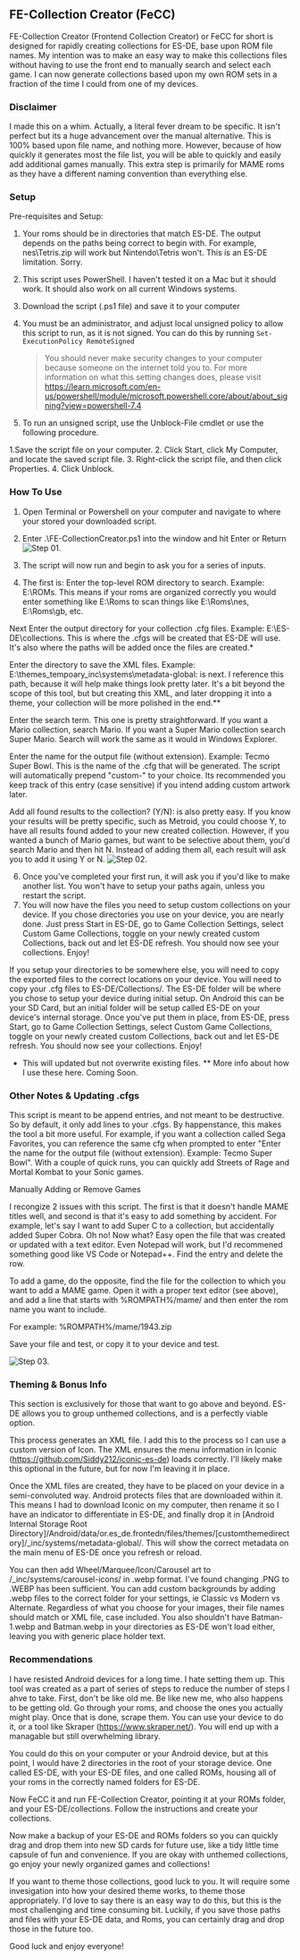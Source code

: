 ## FE-Collection Creator (FeCC)
FE-Collection Creator (Frontend Collection Creator) or FeCC for short is designed for rapidly creating collections for ES-DE, base upon ROM file names. My intention was to make an easy way to make this collections files without having to use the front end to manually search and select each game. I can now generate collections based upon my own ROM sets in a fraction of the time I could from one of my devices.

### Disclaimer

I made this on a whim. Actually, a literal fever dream to be specific. It isn't perfect but its a huge advancement over the manual alternative. This is 100% based upon file name, and nothing more. However, because of how quickly it generates most the file list, you will be able to quickly and easily add additional games manually. This extra step is primarily for MAME roms as they have a different naming convention than everything else.

### Setup

Pre-requisites and Setup:
1. Your roms should be in directories that match ES-DE. The output depends on the paths being correct to begin with. For example, nes\Tetris.zip will work but Nintendo\Tetris won't. This is an ES-DE limitation. Sorry.
2. This script uses PowerShell. I haven't tested it on a Mac but it should work. It should also work on all current Windows systems.
3. Download the script (.ps1 file) and save it to your computer
4. You must be an administrator, and adjust local unsigned policy to allow this script to run, as it is not signed. You can do this by running
   `Set-ExecutionPolicy RemoteSigned`
   >You should never make security changes to your computer because someone on the internet told you to. For more information on what this setting changes does, please visit https://learn.microsoft.com/en-us/powershell/module/microsoft.powershell.core/about/about_signing?view=powershell-7.4

5. To run an unsigned script, use the Unblock-File cmdlet or use the following procedure.

  1.Save the script file on your computer.
  2. Click Start, click My Computer, and locate the saved script file.
  3. Right-click the script file, and then click Properties.
  4. Click Unblock.

### How To Use

1. Open Terminal or Powershell on your computer and navigate to where your stored your downloaded script.
2. Enter .\FE-CollectionCreator.ps1 into the window and hit Enter or Return
   ![Step 01.](https://github.com/Y2J1245/FE-CollectionCreator/blob/main/Images/FeCC-Step01.png)

3. The script will now run and begin to ask you for a series of inputs.
4. 
   The first is: Enter the top-level ROM directory to search. Example: E:\ROMs. This means if your roms are organized correctly you would enter something like E:\Roms to scan things like E:\Roms\nes, E:\Roms\gb, etc.
   
  Next Enter the output directory for your collection .cfg files. Example: E:\ES-DE\collections. This is where the .cfgs will be created that ES-DE will use. It's also where the paths will be added once the files are created.*
  
  Enter the directory to save the XML files. Example: E:\themes_tempoary\_inc\systems\metadata-global\: is next. I reference this path, because it will help make things look pretty later. It's a bit beyond the scope of this tool, but but creating this XML, and later dropping it into a theme, your collection will be more polished in the end.**
  
  Enter the search term. This one is pretty straightforward. If you want a Mario collection, search Mario. If you want a Super Mario collection search Super Mario. Search will work the same as it would in Windows Explorer.
  
  Enter the name for the output file (without extension). Example: Tecmo Super Bowl. This is the name of the .cfg that will be generated. The script will automatically prepend "custom-" to your choice. Its recommended you keep track of this entry (case sensitive) if you intend adding custom artwork later.
  
  Add all found results to the collection? (Y/N): is also pretty easy. If you know your results will be pretty specific, such as Metroid, you could choose Y, to have all results found added to your new created collection. However, if you wanted a bunch of Mario games, but want to be selective about them, you'd search Mario and then hit N. Instead of adding them all, each result will ask you to add it using Y or N.
 ![Step 02.](https://github.com/Y2J1245/FE-CollectionCreator/blob/main/Images/FeCC-Step02%20(2).png)

6. Once you've completed your first run, it will ask you if you'd like to make another list. You won't have to setup your paths again, unless you restart the script.
7. You will now have the files you need to setup custom collections on your device.
  If you chose directories you use on your device, you are nearly done. Just press Start in ES-DE, go to Game Collection Settings, select Custom Game Collections, toggle on your newly created custom Collections, back out and let ES-DE refresh. You should now see your collections. Enjoy!

  If you setup your directories to be somewhere else, you will need to copy the exported files to the correct locations on your device. You will need to copy your .cfg files to ES-DE/Collections/. The ES-DE folder will be where you chose to setup your device during initial setup. On Android this can be your SD Card, but an initial folder will be setup called ES-DE on your device's internal storage.  Once you've put them in place, from ES-DE, press Start, go to Game Collection Settings, select Custom Game Collections, toggle on your newly created custom Collections, back out and let ES-DE refresh. You should now see your collections. Enjoy!

* This will updated but not overwrite existing files. 
** More info about how I use these here. Coming Soon.

### Other Notes & Updating .cfgs

This script is meant to be append entries, and not meant to be destructive. So by default, it only add lines to your .cfgs. By happenstance, this makes the tool a bit more useful. For example, if you want a collection called Sega Favorites, you can reference the same cfg when prompted to enter "Enter the name for the output file (without extension). Example: Tecmo Super Bowl". With a couple of quick runs, you can quickly add Streets of Rage and Mortal Kombat to your Sonic games.

Manually Adding or Remove Games

I recongize 2 issues with this script. The first is that it doesn't handle MAME titles well, and second is that it's easy to add something by accident. For example, let's say I want to add Super C to a collection, but accidentally added Super Cobra. Oh no! Now what? Easy open the file that was created or updated with a text editor. Even Notepad will work, but I'd recommened something good like VS Code or Notepad++. Find the entry and delete the row.

To add a game, do the opposite, find the file for the collection to which you want to add a MAME game. Open it with a proper text editor (see above),  and add a line that starts with %ROMPATH%/mame/ and then enter the rom name you want to include.

For example: %ROMPATH%/mame/1943.zip

Save your file and test, or copy it to your device and test.

 ![Step 03.](https://github.com/Y2J1245/FE-CollectionCreator/blob/main/Images/FeCC-Step03.png)

### Theming & Bonus Info

This section is exclusively for those that want to go above and beyond. ES-DE allows you to group unthemed collections, and is a perfectly viable option.

This process generates an XML file. I add this to the process so I can use a custom version of Icon. The XML ensures the menu information in Iconic (https://github.com/Siddy212/iconic-es-de)  loads correctly. I'll likely make this optional in the future, but for now I'm leaving it in place. 

Once the XML files are created, they have to be placed on your device in a semi-convoluted way. Android protects files that are downloaded within it. This means I had to download Iconic on my computer, then rename it so I have an indicator to differentiate in ES-DE, and finally drop it in [Android Internal Storage Root Directory]/Android/data/or.es_de.frontedn/files/themes/[customthemedirectory]/_inc/systems/metadata-global/. This will show the correct metadata on the main menu of ES-DE once you refresh or reload.

You can then add Wheel/Marquee/Icon/Carousel art to /_inc/systems/carousel-icons/ in .webp format. I've found changing .PNG to .WEBP has been sufficient. You can add custom backgrounds by adding .webp files to the correct folder for your settings, ie Classic vs Modern vs Alternate. Regardless of what you choose for your images, their file names should match or XML file, case included. You also shouldn't have Batman-1.webp and Batman.webp in your directories as ES-DE won't load either, leaving you with generic place holder text.


### Recommendations

I have resisted Android devices for a long time. I hate setting them up. This tool was created as a part of series of steps to reduce the number of steps I ahve to take. First, don't be like old me. Be like new me, who also happens to be getting old. Go through your roms, and choose the ones you actually might play. Once that is done, scrape them. You can use your device to do it, or a tool like Skraper (https://www.skraper.net/). You will end up with a managable but still overwhelming library.

You could do this on your computer or your Android device, but at this point, I would have 2 directories in the root of your storage device. One called ES-DE, with your ES-DE files, and one called ROMs, housing all of your roms in the correctly named folders for ES-DE.

Now FeCC it and run FE-Collection Creator, pointing it at your ROMs folder, and your ES-DE/collections. Follow the instructions and create your collections. 

Now make a backup of your ES-DE and ROMs folders so you can quickly drag and drop them into new SD cards for future use, like a tidy little time capsule of fun and convenience. If you are okay with unthemed collections, go enjoy your newly organized games and collections!

If you want to theme those collections, good luck to you. It will require some invesigation into how your desired theme works, to theme those appropriately. I'd love to say there is an easy way to do this, but this is the most challenging and time consuming bit. Luckily, if you save those paths and files with your ES-DE data, and Roms, you can certainly drag and drop those in the future too.

Good luck and enjoy everyone!
